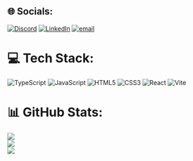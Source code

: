 
## 🌐 Socials:
[![Discord](https://img.shields.io/badge/Discord-%237289DA.svg?logo=discord&logoColor=white)](https://discord.gg/dedadada_) [![LinkedIn](https://img.shields.io/badge/LinkedIn-%230077B5.svg?logo=linkedin&logoColor=white)](https://linkedin.com/in/https://www.linkedin.com/in/%D0%B4%D0%B0%D0%BD%D0%B8%D0%BB-%D0%B1%D0%BE%D0%BD%D0%B4%D0%B0%D1%80-5a6009341?utm_source=share&utm_campaign=share_via&utm_content=profile&utm_medium=android_app) [![email](https://img.shields.io/badge/Email-D14836?logo=gmail&logoColor=white)](mailto:hi.danil600@gmail.com) 

# 💻 Tech Stack:
![TypeScript](https://img.shields.io/badge/typescript-%23007ACC.svg?style=for-the-badge&logo=typescript&logoColor=white) ![JavaScript](https://img.shields.io/badge/javascript-%23323330.svg?style=for-the-badge&logo=javascript&logoColor=%23F7DF1E) ![HTML5](https://img.shields.io/badge/html5-%23E34F26.svg?style=for-the-badge&logo=html5&logoColor=white) ![CSS3](https://img.shields.io/badge/css3-%231572B6.svg?style=for-the-badge&logo=css3&logoColor=white) ![React](https://img.shields.io/badge/react-%2320232a.svg?style=for-the-badge&logo=react&logoColor=%2361DAFB) ![Vite](https://img.shields.io/badge/vite-%23646CFF.svg?style=for-the-badge&logo=vite&logoColor=white)
# 📊 GitHub Stats:
![](https://github-readme-stats.vercel.app/api?username=D-Hawler&theme=dark&hide_border=true&include_all_commits=false&count_private=false)<br/>
![](https://nirzak-streak-stats.vercel.app/?user=D-Hawler&theme=dark&hide_border=true)<br/>
![](https://github-readme-stats.vercel.app/api/top-langs/?username=D-Hawler&theme=dark&hide_border=true&include_all_commits=false&count_private=false&layout=compact)
